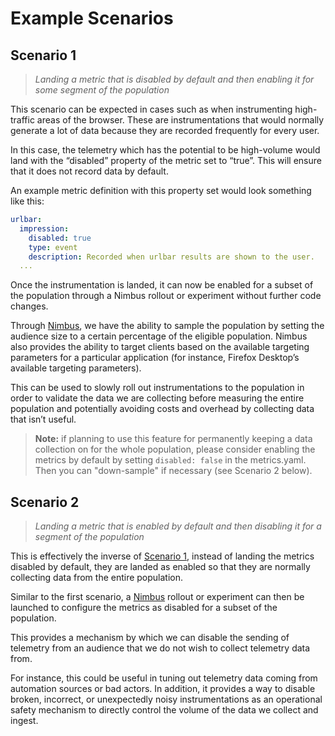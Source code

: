 # Example Scenarios

## Scenario 1

> *Landing a metric that is disabled by default and then enabling it for some segment of the population*

This scenario can be expected in cases such as when instrumenting high-traffic areas of the browser. These are instrumentations that would normally generate a lot of data because they are recorded frequently for every user.

In this case, the telemetry which has the potential to be high-volume would land with the “disabled” property of the metric set to “true”. This will ensure that it does not record data by default.

An example metric definition with this property set would look something like this:

```yaml
urlbar:
  impression:
    disabled: true
    type: event
    description: Recorded when urlbar results are shown to the user.
  ...
```

Once the instrumentation is landed, it can now be enabled for a subset of the population through a Nimbus rollout or experiment without further code changes.

Through [Nimbus], we have the ability to sample the population by setting the audience size to a certain percentage of the eligible population. Nimbus also provides the ability to target clients based on the available targeting parameters for a particular application (for instance, Firefox Desktop’s available targeting parameters).

This can be used to slowly roll out instrumentations to the population in order to validate the data we are collecting before measuring the entire population and potentially avoiding costs and  overhead by collecting data that isn’t useful.

> **Note:** if planning to use this feature for permanently keeping a data collection on for the whole population, please consider enabling the metrics by default by setting `disabled: false` in the metrics.yaml. Then you can "down-sample" if necessary (see Scenario 2 below).

## Scenario 2

> *Landing a metric that is enabled by default and then disabling it for a segment of the population*

This is effectively the inverse of [Scenario 1](#scenario-1), instead of landing the metrics disabled by default, they are landed as enabled so that they are normally collecting data from the entire population.

Similar to the first scenario, a [Nimbus] rollout or experiment can then be launched to configure the metrics as disabled for a subset of the population.

This provides a mechanism by which we can disable the sending of telemetry from an audience that we do not wish to collect telemetry data from.

For instance, this could be useful in tuning out telemetry data coming from automation sources or bad actors. In addition, it provides a way to disable broken, incorrect, or unexpectedly noisy instrumentations as an operational safety mechanism to directly control the volume of the data we collect and ingest.

[Nimbus]: https://experimenter.info
